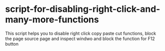 # script-for-disabling-right-click-and-many-more-functions
This script helps you to disable right click copy paste cut functions, block the page source page and inspect windwo and block the function for F12 button
